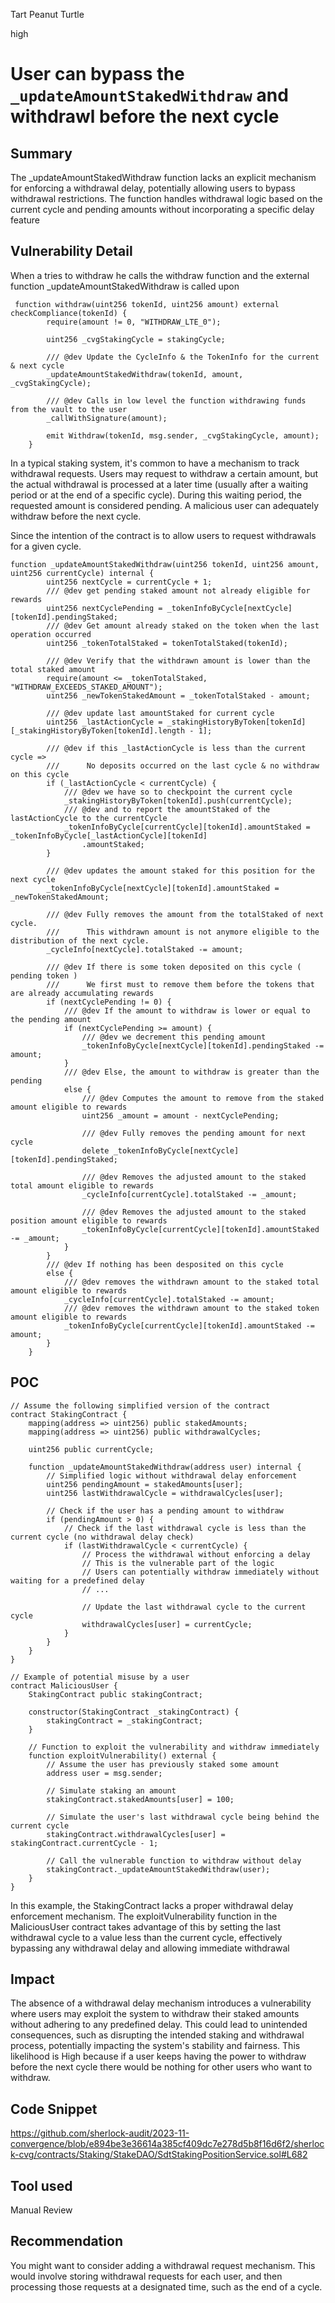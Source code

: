 Tart Peanut Turtle

high

# User can bypass the `_updateAmountStakedWithdraw` and withdrawl before the next cycle

## Summary
The _updateAmountStakedWithdraw function lacks an explicit mechanism for enforcing a withdrawal delay, potentially allowing users to bypass withdrawal restrictions. The function handles withdrawal logic based on the current cycle and pending amounts without incorporating a specific delay feature

## Vulnerability Detail
When a tries to withdraw he calls the withdraw function and the external function _updateAmountStakedWithdraw is called upon
```solidity
 function withdraw(uint256 tokenId, uint256 amount) external checkCompliance(tokenId) {
        require(amount != 0, "WITHDRAW_LTE_0");

        uint256 _cvgStakingCycle = stakingCycle;

        /// @dev Update the CycleInfo & the TokenInfo for the current & next cycle
        _updateAmountStakedWithdraw(tokenId, amount, _cvgStakingCycle);

        /// @dev Calls in low level the function withdrawing funds from the vault to the user
        _callWithSignature(amount);

        emit Withdraw(tokenId, msg.sender, _cvgStakingCycle, amount);
    }
   ```
In a typical staking system, it's common to have a mechanism to track withdrawal requests. Users may request to withdraw a certain amount, but the actual withdrawal is processed at a later time (usually after a waiting period or at the end of a specific cycle). During this waiting period, the requested amount is considered pending. A malicious user can adequately withdraw before the next cycle.

Since the intention of the contract is to allow users to request withdrawals for a given cycle.
```solidity
function _updateAmountStakedWithdraw(uint256 tokenId, uint256 amount, uint256 currentCycle) internal {
        uint256 nextCycle = currentCycle + 1;
        /// @dev get pending staked amount not already eligible for rewards
        uint256 nextCyclePending = _tokenInfoByCycle[nextCycle][tokenId].pendingStaked;
        /// @dev Get amount already staked on the token when the last operation occurred
        uint256 _tokenTotalStaked = tokenTotalStaked(tokenId);

        /// @dev Verify that the withdrawn amount is lower than the total staked amount
        require(amount <= _tokenTotalStaked, "WITHDRAW_EXCEEDS_STAKED_AMOUNT");
        uint256 _newTokenStakedAmount = _tokenTotalStaked - amount;

        /// @dev update last amountStaked for current cycle
        uint256 _lastActionCycle = _stakingHistoryByToken[tokenId][_stakingHistoryByToken[tokenId].length - 1];

        /// @dev if this _lastActionCycle is less than the current cycle =>
        ///      No deposits occurred on the last cycle & no withdraw on this cycle
        if (_lastActionCycle < currentCycle) {
            /// @dev we have so to checkpoint the current cycle
            _stakingHistoryByToken[tokenId].push(currentCycle);
            /// @dev and to report the amountStaked of the lastActionCycle to the currentCycle
            _tokenInfoByCycle[currentCycle][tokenId].amountStaked = _tokenInfoByCycle[_lastActionCycle][tokenId]
                .amountStaked;
        }

        /// @dev updates the amount staked for this position for the next cycle
        _tokenInfoByCycle[nextCycle][tokenId].amountStaked = _newTokenStakedAmount;

        /// @dev Fully removes the amount from the totalStaked of next cycle.
        ///      This withdrawn amount is not anymore eligible to the distribution of the next cycle.
        _cycleInfo[nextCycle].totalStaked -= amount;

        /// @dev If there is some token deposited on this cycle ( pending token )
        ///      We first must to remove them before the tokens that are already accumulating rewards
        if (nextCyclePending != 0) {
            /// @dev If the amount to withdraw is lower or equal to the pending amount
            if (nextCyclePending >= amount) {
                /// @dev we decrement this pending amount
                _tokenInfoByCycle[nextCycle][tokenId].pendingStaked -= amount;
            }
            /// @dev Else, the amount to withdraw is greater than the pending
            else {
                /// @dev Computes the amount to remove from the staked amount eligible to rewards
                uint256 _amount = amount - nextCyclePending;

                /// @dev Fully removes the pending amount for next cycle
                delete _tokenInfoByCycle[nextCycle][tokenId].pendingStaked;

                /// @dev Removes the adjusted amount to the staked total amount eligible to rewards
                _cycleInfo[currentCycle].totalStaked -= _amount;

                /// @dev Removes the adjusted amount to the staked position amount eligible to rewards
                _tokenInfoByCycle[currentCycle][tokenId].amountStaked -= _amount;
            }
        }
        /// @dev If nothing has been desposited on this cycle
        else {
            /// @dev removes the withdrawn amount to the staked total amount eligible to rewards
            _cycleInfo[currentCycle].totalStaked -= amount;
            /// @dev removes the withdrawn amount to the staked token amount eligible to rewards
            _tokenInfoByCycle[currentCycle][tokenId].amountStaked -= amount;
        }
    }
```
## POC
```solidity
// Assume the following simplified version of the contract
contract StakingContract {
    mapping(address => uint256) public stakedAmounts;
    mapping(address => uint256) public withdrawalCycles;

    uint256 public currentCycle;

    function _updateAmountStakedWithdraw(address user) internal {
        // Simplified logic without withdrawal delay enforcement
        uint256 pendingAmount = stakedAmounts[user];
        uint256 lastWithdrawalCycle = withdrawalCycles[user];

        // Check if the user has a pending amount to withdraw
        if (pendingAmount > 0) {
            // Check if the last withdrawal cycle is less than the current cycle (no withdrawal delay check)
            if (lastWithdrawalCycle < currentCycle) {
                // Process the withdrawal without enforcing a delay
                // This is the vulnerable part of the logic
                // Users can potentially withdraw immediately without waiting for a predefined delay
                // ...

                // Update the last withdrawal cycle to the current cycle
                withdrawalCycles[user] = currentCycle;
            }
        }
    }
}

// Example of potential misuse by a user
contract MaliciousUser {
    StakingContract public stakingContract;

    constructor(StakingContract _stakingContract) {
        stakingContract = _stakingContract;
    }

    // Function to exploit the vulnerability and withdraw immediately
    function exploitVulnerability() external {
        // Assume the user has previously staked some amount
        address user = msg.sender;

        // Simulate staking an amount
        stakingContract.stakedAmounts[user] = 100;

        // Simulate the user's last withdrawal cycle being behind the current cycle
        stakingContract.withdrawalCycles[user] = stakingContract.currentCycle - 1;

        // Call the vulnerable function to withdraw without delay
        stakingContract._updateAmountStakedWithdraw(user);
    }
}
```
In this example, the StakingContract lacks a proper withdrawal delay enforcement mechanism. The exploitVulnerability function in the MaliciousUser contract takes advantage of this by setting the last withdrawal cycle to a value less than the current cycle, effectively bypassing any withdrawal delay and allowing immediate withdrawal
## Impact
The absence of a withdrawal delay mechanism introduces a vulnerability where users may exploit the system to withdraw their staked amounts without adhering to any predefined delay. This could lead to unintended consequences, such as disrupting the intended staking and withdrawal process, potentially impacting the system's stability and fairness.
This likelihood is High because if a user keeps having the power to withdraw before the next cycle there would be nothing for other users who want to withdraw.

## Code Snippet
https://github.com/sherlock-audit/2023-11-convergence/blob/e894be3e36614a385cf409dc7e278d5b8f16d6f2/sherlock-cvg/contracts/Staking/StakeDAO/SdtStakingPositionService.sol#L682

## Tool used

Manual Review

## Recommendation
You might want to consider adding a withdrawal request mechanism. This would involve storing withdrawal requests for each user, and then processing those requests at a designated time, such as the end of a cycle.

